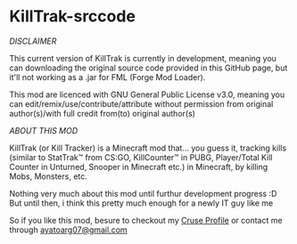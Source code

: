 # KillTrak-srccode
*DISCLAIMER*

This current version of KillTrak is currently in development, meaning you can downloading the original source code provided in this GitHub page, but it'll not working as a .jar for FML (Forge Mod Loader).

This mod are licenced with GNU General Public License v3.0, meaning you can edit/remix/use/contribute/attribute
without permission from original author(s)/with full credit from(to) original author(s)

*ABOUT THIS MOD*

KillTrak (or Kill Tracker) is a Minecraft mod that... you guess it, tracking kills (similar to StatTrak™ from CS:GO, KillCounter™ in PUBG, Player/Total Kill Counter in Unturned, Snooper in Minecraft etc.) in Minecraft, by killing Mobs, Monsters, etc.

Nothing very much about this mod until furthur development progress :D
But until then, i think this pretty much enough for a newly IT guy like me

So if you like this mod, besure to checkout my [Cruse Profile](https://minecraft.curseforge.com/members/ChokeR_CS)
or contact me through ayatoarg07@gmail.com



